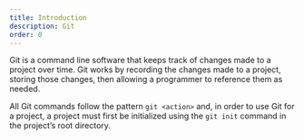 ```yaml
---
title: Introduction
description: Git
order: 0
---
```


Git is a command line software that keeps track of changes made to a project over time. Git works by recording the changes made to a project, storing those changes, then allowing a programmer to reference them as needed.

All Git commands follow the pattern `git <action>` and, in order to use Git for a project, a project must first be initialized using the `git init` command in the project’s root directory.
